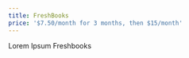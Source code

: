 ```yaml
---
title: FreshBooks
price: '$7.50/month for 3 months, then $15/month'
---
```


Lorem Ipsum Freshbooks
